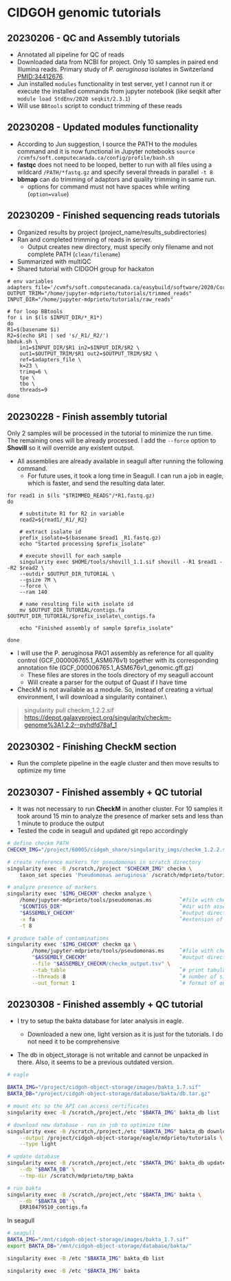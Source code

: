 # CIDGOH genomic tutorials

## 20230206 - QC and Assembly tutorials

- Annotated all pipeline for QC of reads
- Downloaded data from NCBI for project. Only 10 samples in paired end Illumina reads. Primary study of *P. aeruginosa* isolates in Switzerland [PMID:34412676](https://www.ncbi.nlm.nih.gov/pmc/articles/PMC8376114/). 
- Jun installed `modules` functionality in test server, yet I cannot run it or execute the installed commands from jupyter notebook (like seqkit after `module load StdEnv/2020 seqkit/2.3.1`)
- Will use `BBtools` script to conduct trimming of these reads 

## 20230208 - Updated modules functionality

- According to Jun suggestion, I source the PATH to the modules command and it is now functional in Jupyter notebooks `source /cvmfs/soft.computecanada.ca/config/profile/bash.sh`
-  **fastqc** does not need to be looped, better to run with all files using a wildcard `/PATH/*fastq.gz` and specify several threads in parallel `-t 8`
-  **bbmap** can do trimming of adaptors and quality trimming in same run. 
   -  options for command must not have spaces while writing (`option=value`)


## 20230209 - Finished sequencing reads tutorials

- Organized results by project (project_name/results_subdirectories)
- Ran and completed trimming of reads in server. 
	- Output creates new directory, must specify only filename and not complete PATH (`clean/filename`)
- Summarized with multiQC
- Shared tutorial with CIDGOH group for hackaton

```
# env variables
adapters_file='/cvmfs/soft.computecanada.ca/easybuild/software/2020/Core/bbmap/38.86/resources/adapters.fa'
OUTPUT_TRIM="/home/jupyter-mdprieto/tutorials/trimmed_reads"
INPUT_DIR="/home/jupyter-mdprieto/tutorials/raw_reads"

# for loop BBtools
for i in $(ls $INPUT_DIR/*_R1*)
do
R1=$(basename $i)
R2=$(echo $R1 | sed 's/_R1/_R2/')
bbduk.sh \
    in1=$INPUT_DIR/$R1 in2=$INPUT_DIR/$R2 \
    out1=$OUTPUT_TRIM/$R1 out2=$OUTPUT_TRIM/$R2 \
    ref=$adapters_file \
    k=23 \
    trimq=6 \
    tpe \
    tbo \
    threads=9
done
```

## 20230228 - Finish assembly tutorial 

Only 2 samples will be processed in the tutorial to minimize the run time. The remaining ones will be already processed. I add the `--force` option to **Shovill** so it will override any existent output.

- All assemblies are already available in seagull after running the following command.
    - For future uses, it took a long time in Seagull. I can run a job in eagle, which is faster, and send the resulting data later. 

```
for read1 in $(ls "$TRIMMED_READS"/*R1.fastq.gz)
do

    # substitute R1 for R2 in variable
    read2=${read1/_R1/_R2}

    # extract isolate id
    prefix_isolate=$(basename $read1 _R1.fastq.gz)
    echo "Started processing $prefix_isolate"
    
    # execute shovill for each sample
    singularity exec $HOME/tools/shovill_1.1.sif shovill --R1 $read1 --R2 $read2 \
    --outdir $OUTPUT_DIR_TUTORIAL \
    --gsize 7M \
    --force \
    --ram 140 
    
    # name resulting file with isolate id
    mv $OUTPUT_DIR_TUTORIAL/contigs.fa $OUTPUT_DIR_TUTORIAL/$prefix_isolate\_contigs.fa
    
    echo "Finished assembly of sample $prefix_isolate"
    
done
```

- I will use the P. aeruginosa PAO1 assembly as reference for all quality control (GCF_000006765.1_ASM676v1) together with its corresponding annotation file (GCF_000006765.1_ASM676v1_genomic.gff.gz)
    - These files are stores in the tools directory of my seagull account 
    - Will create a parser for the output of Quast if I have time
- CheckM is not available as a module. So, instead of creating a virtual environment, I will download a singularity container.\
> singularity pull checkm_1.2.2.sif https://depot.galaxyproject.org/singularity/checkm-genome%3A1.2.2--pyhdfd78af_1

## 20230302 - Finishing CheckM section

- Run the complete pipeline in the eagle cluster and then move results to optimize my time

## 20230307 - Finished assembly + QC tutorial

- It was not necessary to run **CheckM** in another cluster. For 10 samples it took around 15 min to analyze the presence of marker sets and less than 1 minute to produce the output
- Tested the code in seagull and updated git repo accordingly

```sh
# define checkm PATH
CHECKM_IMG="/project/60005/cidgoh_share/singularity_imgs/checkm_1.2.2.sif"

# create reference markers for pseudomonas in scratch directory
singularity exec -B /scratch,/project "$CHECKM_IMG" checkm \
    taxon_set species 'Pseudomonas aeruginosa' /scratch/mdprieto/tutorials_2023/pseudomonas.ms

# analyze presence of markers 
singularity exec "$IMG_CHECKM" checkm analyze \
    /home/jupyter-mdprieto/tools/pseudomonas.ms         `#file with checkm marker set for assemblies` \
    "$CONTIGS_DIR"                                      `#dir with assemblies in fasta format` \
    "$ASSEMBLY_CHECKM"                                  `#output directory` \
    -x fa                                               `#extension of assemblies` \
    -t 8   

# produce table of contaminations
singularity exec "$IMG_CHECKM" checkm qa \
        /home/jupyter-mdprieto/tools/pseudomonas.ms     `#file with checkm marker set for assemblies` \
        "$ASSEMBLY_CHECKM"                              `#output directory` \
        --file "$ASSEMBLY_CHECKM/checkm_output.tsv" \
        --tab_table                                     `# print tabular output` \
        --threads 8                                     `# number of simultaneous threads for process` \
        --out_format 1                                  `# format of output 1 = summary, 2 = extended`                        
```

## 20230308 - Finished assembly + QC tutorial

- I try to setup the bakta database for later analysis in eagle. 
    - Downloaded a new one, light version as it is just for the tutorials. I do not need it to be comprehensive
    
- The db in object_storage is not writable and cannot be unpacked in there. Also, it seems to be a previous outdated version. 

```sh
# eagle

BAKTA_IMG="/project/cidgoh-object-storage/images/bakta_1.7.sif"
BAKTA_DB="/project/cidgoh-object-storage/database/bakta/db.tar.gz"

# mount etc so the API can access certificates
singularity exec -B /scratch,/project,/etc "$BAKTA_IMG" bakta_db list

# download new database - run in job to optimize time
singularity exec -B /scratch,/project,/etc "$BAKTA_IMG" bakta_db download \
    --output /project/cidgoh-object-storage/eagle/mdprieto/tutorials \
    --type light

# update database
singularity exec -B /scratch,/project,/etc "$BAKTA_IMG" bakta_db update \
    --db "$BAKTA_DB" \
    --tmp-dir /scratch/mdprieto/tmp_bakta

# run bakta
singularity exec -B /scratch,/project,/etc "$BAKTA_IMG" bakta \
    --db "$BAKTA_DB" \
    ERR10479510_contigs.fa
```

In seagull

```sh
# seagull
BAKTA_IMG="/mnt/cidgoh-object-storage/images/bakta_1.7.sif"
export BAKTA_DB="/mnt/cidgoh-object-storage/database/bakta/"

singularity exec -B /etc "$BAKTA_IMG" bakta_db list

singularity exec -B /etc "$BAKTA_IMG" bakta 

```